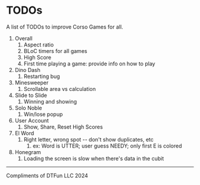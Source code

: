 # TODOs

A list of TODOs to improve Corso Games for all.

1. Overall
    1. Aspect ratio
    2. BLoC timers for all games
    3. High Score
    4. First time playing a game: provide info on how to play
2. Dino Dash
    1. Restarting bug
3. Minesweeper
    1. Scrollable area vs calculation
4. Slide to Slide
    1. Winning and showing
5. Solo Noble
    1. Win/lose popup
6. User Account
    1. Show, Share, Reset High Scores
7. El Word
    1. Right letter, wrong spot -- don't show duplicates, etc
        1. ex: Word is UTTER; user guess NEEDY; only first E is colored
8. Honegram
    1. Loading the screen is slow when there's data in the cubit

---

Compliments of DTFun LLC 2024